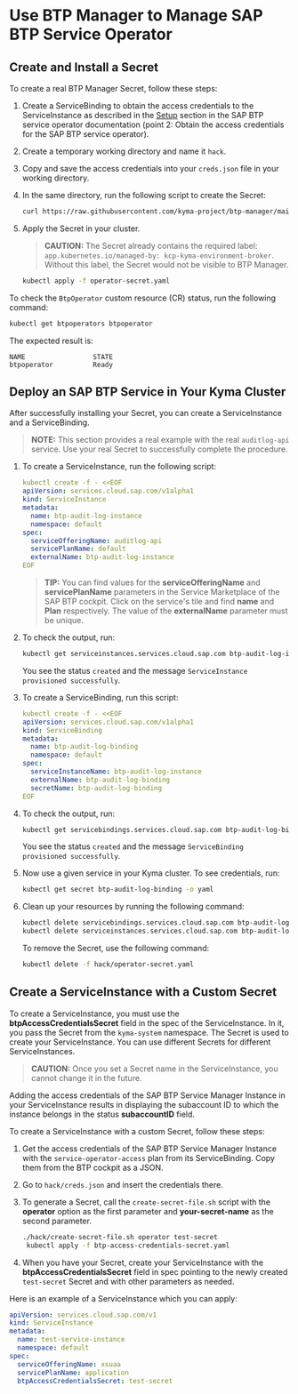 # Use BTP Manager to Manage SAP BTP Service Operator 

## Create and Install a Secret

To create a real BTP Manager Secret, follow these steps:
1. Create a ServiceBinding to obtain the access credentials to the ServiceInstance as described in the [Setup](https://github.com/SAP/sap-btp-service-operator#setup) section in the SAP BTP service operator documentation (point 2: Obtain the access credentials for the SAP BTP service operator).
2. Create a temporary working directory and name it `hack`. 
3. Copy and save the access credentials into your `creds.json` file in your working directory. 
4. In the same directory, run the following script to create the Secret:
   
   ```sh
   curl https://raw.githubusercontent.com/kyma-project/btp-manager/main/hack/create-secret-file.sh | bash -s
   ```

5. Apply the Secret in your cluster. 

   > **CAUTION:** The Secret already contains the required label: `app.kubernetes.io/managed-by: kcp-kyma-environment-broker`. Without this label, the Secret would not be visible to BTP Manager.

   ```sh
   kubectl apply -f operator-secret.yaml
   ```
  
To check the `BtpOperator` custom resource (CR) status, run the following command:

```sh
kubectl get btpoperators btpoperator
```

The expected result is:

```
NAME                 STATE
btpoperator          Ready
```

## Deploy an SAP BTP Service in Your Kyma Cluster

After successfully installing your Secret, you can create a ServiceInstance and a ServiceBinding.

> **NOTE:** This section provides a real example with the real `auditlog-api` service. Use your real Secret to successfully complete the procedure.

1. To create a ServiceInstance, run the following script:

    ```yaml
    kubectl create -f - <<EOF
    apiVersion: services.cloud.sap.com/v1alpha1
    kind: ServiceInstance
    metadata:
      name: btp-audit-log-instance
      namespace: default
    spec:
      serviceOfferingName: auditlog-api
      servicePlanName: default
      externalName: btp-audit-log-instance
    EOF
    ```

    >**TIP:** You can find values for the **serviceOfferingName** and **servicePlanName** parameters in the Service Marketplace of the SAP BTP cockpit. Click on the service's tile and find **name** and **Plan** respectively. The value of the **externalName** parameter must be unique.

2. To check the output, run:

    ```bash
    kubectl get serviceinstances.services.cloud.sap.com btp-audit-log-instance -o yaml
    ```

    You see the status `created` and the message `ServiceInstance provisioned successfully`.

3. To create a ServiceBinding, run this script:

    ```yaml
    kubectl create -f - <<EOF
    apiVersion: services.cloud.sap.com/v1alpha1
    kind: ServiceBinding
    metadata:
      name: btp-audit-log-binding
      namespace: default
    spec:
      serviceInstanceName: btp-audit-log-instance
      externalName: btp-audit-log-binding
      secretName: btp-audit-log-binding
    EOF
    ```

4. To check the output, run:

    ```bash
    kubectl get servicebindings.services.cloud.sap.com btp-audit-log-binding -o yaml
    ```

    You see the status `created` and the message `ServiceBinding provisioned successfully`.

5. Now use a given service in your Kyma cluster. To see credentials, run:

    ```bash
    kubectl get secret btp-audit-log-binding -o yaml
    ```

6. Clean up your resources by running the following command:

    ```bash
    kubectl delete servicebindings.services.cloud.sap.com btp-audit-log-binding
    kubectl delete serviceinstances.services.cloud.sap.com btp-audit-log-instance
    ```
    To remove the Secret, use the following command:
    ```bash
    kubectl delete -f hack/operator-secret.yaml
    ```

## Create a ServiceInstance with a Custom Secret

To create a ServiceInstance, you must use the **btpAccessCredentialsSecret** field in the spec of the ServiceInstance. In it, you pass the Secret from the `kyma-system` namespace. The Secret is used to create your ServiceInstance. You can use different Secrets for different ServiceInstances.

> **CAUTION:** Once you set a Secret name in the ServiceInstance, you cannot change it in the future.

Adding the access credentials of the SAP BTP Service Manager Instance in your ServiceInstance results in displaying the subaccount ID to which the instance belongs in the status **subaccountID** field.

To create a ServiceInstance with a custom Secret, follow these steps:

1. Get the access credentials of the SAP BTP Service Manager Instance with the `service-operator-access` plan from its ServiceBinding. Copy them from the BTP cockpit as a JSON. 

2. Go to `hack/creds.json` and insert the credentials there.

3. To generate a Secret, call the `create-secret-file.sh` script with the **operator** option as the first parameter and **your-secret-name** as the second parameter.

   ```sh
   ./hack/create-secret-file.sh operator test-secret
    kubectl apply -f btp-access-credentials-secret.yaml
   ```

4. When you have your Secret, create your ServiceInstance with the **btpAccessCredentialsSecret** field in spec pointing to the newly created `test-secret` Secret and with other parameters as needed.

Here is an example of a ServiceInstance which you can apply:

```yaml
apiVersion: services.cloud.sap.com/v1
kind: ServiceInstance
metadata:
  name: test-service-instance
  namespace: default
spec:
  serviceOfferingName: xsuaa
  servicePlanName: application
  btpAccessCredentialsSecret: test-secret
```
